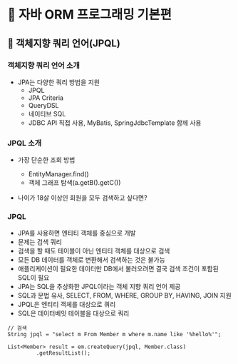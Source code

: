 # :book: 자바 ORM 프로그래밍 기본편

## :pushpin: 객체지향 쿼리 언어(JPQL)

### 객체지향 쿼리 언어 소개

- JPA는 다양한 쿼리 방법을 지원
  - JPQL
  - JPA Criteria
  - QueryDSL
  - 네이티브 SQL
  - JDBC API 직접 사용, MyBatis, SpringJdbcTemplate 함께 사용
  

### JPQL 소개

- 가장 단순한 조회 방법
  - EntityManager.find()
  - 객체 그래프 탐색(a.getB().getC())
  
- 나이가 18살 이상인 회원을 모두 검색하고 싶다면?


### JPQL 
- JPA를 사용하면 엔티티 객체를 중심으로 개발
- 문제는 검색 쿼리
- 검색을 할 때도 테이블이 아닌 엔티티 객체를 대상으로 검색
- 모든 DB 데이터를 객체로 변환해서 검색하는 것은 불가능
- 애플리케이션이 필요한 데이터만 DB에서 불러오려면 결국 검색 조건이 포함된 SQL이 필요
- JPA는 SQL을 추상화한 JPQL이라는 객체 지향 쿼리 언어 제공
- SQL과 문법 유사, SELECT, FROM, WHERE, GROUP BY, HAVING, JOIN 지원
- JPQL은 엔티티 객체를 대상으로 쿼리
- SQL은 데이터베잇 테이블을 대상으로 쿼리

```
// 검색
String jpql = "select m From Member m where m.name like '%hello%'";

List<Member> result = em.createQuery(jpql, Member.class)
         .getResultList(); 
```